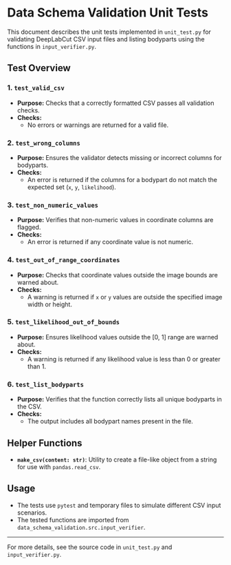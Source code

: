 # Data Schema Validation Unit Tests

This document describes the unit tests implemented in `unit_test.py` for validating DeepLabCut CSV input files and listing bodyparts using the functions in `input_verifier.py`.

## Test Overview

### 1. `test_valid_csv`

- **Purpose:** Checks that a correctly formatted CSV passes all validation checks.
- **Checks:**
  - No errors or warnings are returned for a valid file.

### 2. `test_wrong_columns`

- **Purpose:** Ensures the validator detects missing or incorrect columns for bodyparts.
- **Checks:**
  - An error is returned if the columns for a bodypart do not match the expected set (`x`, `y`, `likelihood`).

### 3. `test_non_numeric_values`

- **Purpose:** Verifies that non-numeric values in coordinate columns are flagged.
- **Checks:**
  - An error is returned if any coordinate value is not numeric.

### 4. `test_out_of_range_coordinates`

- **Purpose:** Checks that coordinate values outside the image bounds are warned about.
- **Checks:**
  - A warning is returned if `x` or `y` values are outside the specified image width or height.

### 5. `test_likelihood_out_of_bounds`

- **Purpose:** Ensures likelihood values outside the [0, 1] range are warned about.
- **Checks:**
  - A warning is returned if any likelihood value is less than 0 or greater than 1.

### 6. `test_list_bodyparts`

- **Purpose:** Verifies that the function correctly lists all unique bodyparts in the CSV.
- **Checks:**
  - The output includes all bodypart names present in the file.

## Helper Functions

- **`make_csv(content: str)`**: Utility to create a file-like object from a string for use with `pandas.read_csv`.

## Usage

- The tests use `pytest` and temporary files to simulate different CSV input scenarios.
- The tested functions are imported from `data_schema_validation.src.input_verifier`.

---

For more details, see the source code in `unit_test.py` and `input_verifier.py`.
